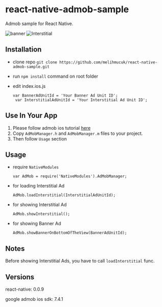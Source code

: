 # react-native-admob-sample
Admob sample for React Native.

![banner](http://i.imgur.com/M22Af8i.png)
![Interstitial](http://i.imgur.com/qUWfqeH.png)

## Installation
* clone repo
   `git clone https://github.com/melihmucuk/react-native-admob-sample.git`

* run `npm install` command on root folder

* edit index.ios.js
   <pre><code>var BannerAdUnitId = 'Your Banner Ad Unit ID';
   var InterstitialAdUnitId = 'Your Interstitial Ad Unit ID';</code></pre>

## Use In Your App

1. Please follow admob ios tutorial [here](https://developers.google.com/admob/ios/quick-start)
2. Copy `AdMobManager.h` and `AdMobManager.m` files to your project.
3. Then follow `Usage` section

## Usage
* require `NativeModules`

  `var AdMob = require('NativeModules').AdMobManager;`
* for loading Interstitial Ad  

   `AdMob.loadInterstitial(InterstitialAdUnitId);`  
* for showing Interstitial Ad

   `AdMob.showInterstitial();`
* for showing Banner Ad

   `AdMob.showBannerOnBottomOfTheView(BannerAdUnitId);`

## Notes
Before showing Interstitial Ads, you have to call `loadInterstitial` func.

## Versions
react-native: 0.0.9

google admob ios sdk: 7.4.1
